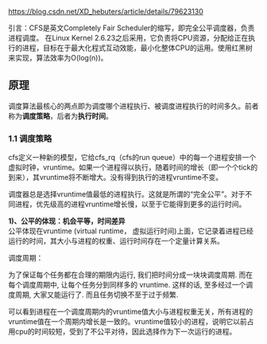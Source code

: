 
https://blog.csdn.net/XD_hebuters/article/details/79623130

引言：CFS是英文Completely Fair Scheduler的缩写，即完全公平调度器，负责进程调度。
在Linux Kernel 2.6.23之后采用，它负责将CPU资源，分配给正在执行的进程，目标在于最大化程式互动效能，最小化整体CPU的运用。使用红黑树来实现，算法效率为O(log(n))。

## 原理

调度算法最核心的两点即为调度哪个进程执行、被调度进程执行的时间多久。前者称为**调度策略**，后者为**执行时间**。

### 1.1 调度策略

cfs定义一种新的模型，它给cfs_rq（cfs的run queue）中的每一个进程安排一个虚拟时钟，vruntime。如果一个进程得以执行，随着时间的增长（即一个个tick的到来），其vruntime将不断增大。没有得到执行的进程vruntime不变。

调度器总是选择vruntime值最低的进程执行。这就是所谓的“完全公平”。对于不同进程，优先级高的进程vruntime增长慢，以至于它能得到更多的运行时间。


**1)、公平的体现：机会平等，时间差异**  
公平体现在vruntime (virtual runtime， 虚拟运行时间)上面，它记录着进程已经运行的时间，其大小与进程的权重、运行时间存在一个定量计算关系。



调度周期：

为了保证每个任务都在合理的期限内运行, 我们把时间分成一块块调度周期. 而在每个调度周期中, 让每个任务分到同样多的 vruntime. 这样的话, 至多经过一个调度周期, 大家又能运行了. 而且任务切换不至于过于频繁.



可以看到进程在一个调度周期内的vruntime值大小与进程权重无关，所有进程的vruntime值在一个周期内增长是一致的。vruntime值较小的进程，说明它以前占用cpu的时间较短，受到了不公平对待，因此选择作为下一次运行的进程。